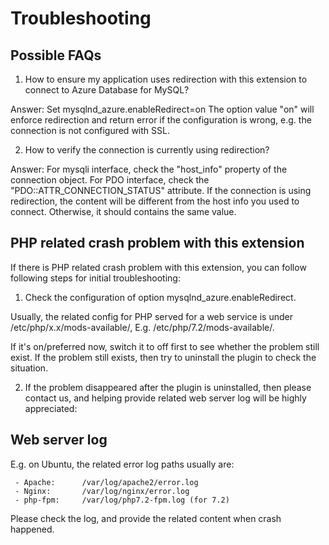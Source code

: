 # Troubleshooting

## Possible FAQs
1. How to ensure my application uses redirection with this extension to connect to Azure Database for MySQL?

Answer:  Set mysqlnd_azure.enableRedirect=on   The option value "on" will enforce redirection and return error if the configuration is wrong, e.g. the connection is not configured with SSL.

2. How to verify the connection is currently using redirection?

Answer:  For mysqli interface, check the "host_info" property of the connection object. For PDO interface, check the "PDO::ATTR_CONNECTION_STATUS" attribute.
If the connection is using redirection, the content will be different from the host info you used to connect. Otherwise, it should contains the same value.

## PHP related crash problem with this extension

If there is PHP related crash problem with this extension, you can follow following steps for initial troubleshooting:

1. Check the configuration of option mysqlnd_azure.enableRedirect.

 Usually, the related config for PHP served for a web service is under /etc/php/x.x/mods-available/,  E.g. /etc/php/7.2/mods-available/.
 
If it's on/preferred now, switch it to off first to see whether the problem still exist. If the problem still exists, then try to uninstall the plugin to check the situation.

2. If the problem disappeared after the plugin is uninstalled, then please contact us, and helping provide related web server log will be highly appreciated:

## Web server log
E.g. on Ubuntu, the related error log paths  usually are: 
     
     - Apache:      /var/log/apache2/error.log
     - Nginx:       /var/log/nginx/error.log
     - php-fpm:     /var/log/php7.2-fpm.log (for 7.2)

Please check the log, and provide the related content when crash happened.
